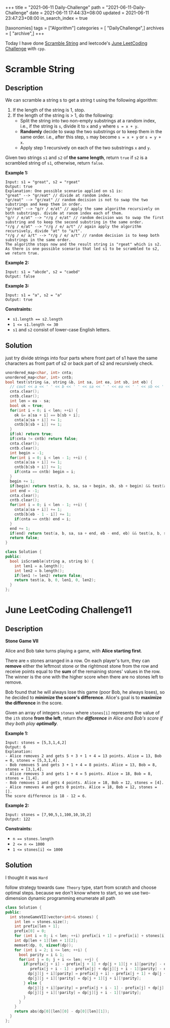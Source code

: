 +++
title = "2021-06-11 Daily-Challenge"
path = "2021-06-11-Daily-Challenge"
date = 2021-06-11 17:44:33+08:00
updated = 2021-06-11 23:47:23+08:00
in_search_index = true

[taxonomies]
tags = ["Algorithm"]
categories = [ "DailyChallenge",]
archives = [ "archive",]
+++

Today I have done [Scramble String](https://leetcode.com/problems/scramble-string/description/) and leetcode's [June LeetCoding Challenge](https://leetcode.com/explore/challenge/card/june-leetcoding-challenge-2021/603/week-1-june-1st-june-7th/3775/) with `cpp`.

<!-- more -->

# Scramble String

## Description

We can scramble a string s to get a string t using the following algorithm:

1. If the length of the string is 1, stop.
2. If the length of the string is > 1, do the following:
   - Split the string into two non-empty substrings at a random index, i.e., if the string is `s`, divide it to `x` and `y` where `s = x + y`.
   - **Randomly** decide to swap the two substrings or to keep them in the same order. i.e., after this step, `s` may become `s = x + y` or `s = y + x`.
   - Apply step 1 recursively on each of the two substrings `x` and `y`.

Given two strings `s1` and `s2` of **the same length**, return `true` if `s2` is a scrambled string of `s1`, otherwise, return `false`.

 

**Example 1:**

```
Input: s1 = "great", s2 = "rgeat"
Output: true
Explanation: One possible scenario applied on s1 is:
"great" --> "gr/eat" // divide at random index.
"gr/eat" --> "gr/eat" // random decision is not to swap the two substrings and keep them in order.
"gr/eat" --> "g/r / e/at" // apply the same algorithm recursively on both substrings. divide at ranom index each of them.
"g/r / e/at" --> "r/g / e/at" // random decision was to swap the first substring and to keep the second substring in the same order.
"r/g / e/at" --> "r/g / e/ a/t" // again apply the algorithm recursively, divide "at" to "a/t".
"r/g / e/ a/t" --> "r/g / e/ a/t" // random decision is to keep both substrings in the same order.
The algorithm stops now and the result string is "rgeat" which is s2.
As there is one possible scenario that led s1 to be scrambled to s2, we return true.
```

**Example 2:**

```
Input: s1 = "abcde", s2 = "caebd"
Output: false
```

**Example 3:**

```
Input: s1 = "a", s2 = "a"
Output: true
```

 

**Constraints:**

- `s1.length == s2.length`
- `1 <= s1.length <= 30`
- `s1` and `s2` consist of lower-case English letters.

## Solution

just try divide strings into four parts where front part of s1 have the same characters as front part of s2 or back part of s2 and recursively check.

``` cpp
unordered_map<char, int> cnta;
unordered_map<char, int> cntb;
bool test(string &a, string &b, int sa, int ea, int sb, int eb) {
  // cout << a << ' ' << b << ' ' << sa << ' ' << ea << ' ' << sb << ' ' << eb << endl;
  cnta.clear();
  cntb.clear();
  int len = ea - sa;
  bool ok = true;
  for(int i = 0; i < len; ++i) {
    ok &= a[sa + i] == b[sb + i];
    cnta[a[sa + i]] += 1;
    cntb[b[sb + i]] += 1;
  }
  if(ok) return true;
  if(cnta != cntb) return false;
  cnta.clear();
  cntb.clear();
  int begin = -1;
  for(int i = 0; i < len - 1; ++i) {
    cnta[a[sa + i]] += 1;
    cntb[b[sb + i]] += 1;
    if(cnta == cntb) begin = i;
  }
  begin += 1;
  if(begin) return test(a, b, sa, sa + begin, sb, sb + begin) && test(a, b, sa + begin, ea, sb + begin, eb);
  int end = -1;
  cnta.clear();
  cntb.clear();
  for(int i = 0; i < len - 1; ++i) {
    cnta[a[sa + i]] += 1;
    cntb[b[eb - 1 - i]] += 1;
    if(cnta == cntb) end = i;
  }
  end += 1;
  if(end) return test(a, b, sa, sa + end, eb - end, eb) && test(a, b, sa + end, ea, sb, sb + len - end);
  return false;
}

class Solution {
public:
  bool isScramble(string a, string b) {
    int len1 = a.length();
    int len2 = b.length();
    if(len1 != len2) return false;
    return test(a, b, 0, len1, 0, len2);
  }
};
```

# June LeetCoding Challenge11

## Description

**Stone Game VII**

Alice and Bob take turns playing a game, with **Alice starting first**.

There are `n` stones arranged in a row. On each player's turn, they can **remove** either the leftmost stone or the rightmost stone from the row and receive points equal to the **sum** of the remaining stones' values in the row. The winner is the one with the higher score when there are no stones left to remove.

Bob found that he will always lose this game (poor Bob, he always loses), so he decided to **minimize the score's difference**. Alice's goal is to **maximize the difference** in the score.

Given an array of integers `stones` where `stones[i]` represents the value of the `ith` stone **from the left**, return *the **difference** in Alice and Bob's score if they both play **optimally**.*

 

**Example 1:**

```
Input: stones = [5,3,1,4,2]
Output: 6
Explanation: 
- Alice removes 2 and gets 5 + 3 + 1 + 4 = 13 points. Alice = 13, Bob = 0, stones = [5,3,1,4].
- Bob removes 5 and gets 3 + 1 + 4 = 8 points. Alice = 13, Bob = 8, stones = [3,1,4].
- Alice removes 3 and gets 1 + 4 = 5 points. Alice = 18, Bob = 8, stones = [1,4].
- Bob removes 1 and gets 4 points. Alice = 18, Bob = 12, stones = [4].
- Alice removes 4 and gets 0 points. Alice = 18, Bob = 12, stones = [].
The score difference is 18 - 12 = 6.
```

**Example 2:**

```
Input: stones = [7,90,5,1,100,10,10,2]
Output: 122
```

 

**Constraints:**

- `n == stones.length`
- `2 <= n <= 1000`
- `1 <= stones[i] <= 1000`

## Solution

I thought it was `Hard`

follow strategy towards `Game Theory` type, start from scratch and choose optimal steps. because we don't know where to start, so we use two-dimension dynamic programming enumerate all path

``` cpp
class Solution {
public:
  int stoneGameVII(vector<int>& stones) {
    int len = stones.size();
    int prefix[len + 1];
    prefix[0] = 0;
    for (int i = 0; i < len; ++i) prefix[i + 1] = prefix[i] + stones[i];
    int dp[len + 1][len + 1][2];
    memset(dp, 0, sizeof(dp));
    for (int i = 2; i <= len; ++i) {
      bool parity = i & 1;
      for(int j = 0; j + i <= len; ++j) {
        if(prefix[j + i] - prefix[j + 1] + dp[j + 1][j + i][parity] - dp[j + 1][j + i][!parity] >
           prefix[j + i - 1] - prefix[j] + dp[j][j + i - 1][parity] - dp[j][j + i - 1][!parity]) {
          dp[j][j + i][parity] = prefix[j + i] - prefix[j + 1] + dp[j + 1][j + i][parity];
          dp[j][j + i][!parity] = dp[j + 1][j + i][!parity];
        } else {
          dp[j][j + i][parity] = prefix[j + i - 1] - prefix[j] + dp[j][j + i - 1][parity];
          dp[j][j + i][!parity] = dp[j][j + i - 1][!parity];
        }
      }
    }
    return abs(dp[0][len][0] - dp[0][len][1]);
  }
};
```

